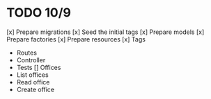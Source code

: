 # TODO 10/9

[x] Prepare migrations
[x] Seed the initial tags
[x] Prepare models
[x] Prepare factories
[x] Prepare resources
[x] Tags
- Routes
- Controller
- Tests
[] Offices
- List offices
- Read office
- Create office
